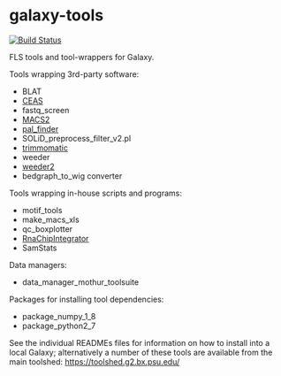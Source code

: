 galaxy-tools
============

[![Build Status](https://travis-ci.org/fls-bioinformatics-core/galaxy-tools.svg?branch=master)](https://travis-ci.org/fls-bioinformatics-core/galaxy-tools)

FLS tools and tool-wrappers for Galaxy.

Tools wrapping 3rd-party software:

 * BLAT
 * [CEAS](https://toolshed.g2.bx.psu.edu/view/pjbriggs/ceas/)
 * fastq_screen
 * [MACS2](https://toolshed.g2.bx.psu.edu/view/pjbriggs/macs21/)
 * [pal_finder](https://toolshed.g2.bx.psu.edu/view/pjbriggs/pal_finder/)
 * SOLiD_preprocess_filter_v2.pl
 * [trimmomatic](https://toolshed.g2.bx.psu.edu/view/pjbriggs/trimmomatic/)
 * weeder
 * [weeder2](https://toolshed.g2.bx.psu.edu/view/pjbriggs/weeder2/)
 * bedgraph_to_wig converter

Tools wrapping in-house scripts and programs:

 * motif_tools
 * make_macs_xls
 * qc_boxplotter
 * [RnaChipIntegrator](https://toolshed.g2.bx.psu.edu/view/pjbriggs/rnachipintegrator)
 * SamStats

Data managers:

 * data_manager_mothur_toolsuite

Packages for installing tool dependencies:

 * package_numpy_1_8
 * package_python2_7

See the individual READMEs files for information on how to install
into a local Galaxy; alternatively a number of these tools are
available from the main toolshed: https://toolshed.g2.bx.psu.edu/
